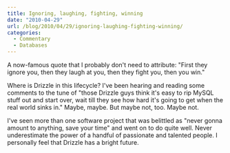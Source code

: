 ```yaml
---
title: Ignoring, laughing, fighting, winning
date: "2010-04-29"
url: /blog/2010/04/29/ignoring-laughing-fighting-winning/
categories:
  - Commentary
  - Databases
---
```

A now-famous quote that I probably don't need to attribute: "First they ignore you, then they laugh at you, then they fight you, then you win."

Where is Drizzle in this lifecycle? I've been hearing and reading some comments to the tune of "those Drizzle guys think it's easy to rip MySQL stuff out and start over, wait till they see how hard it's going to get when the real world sinks in." Maybe, maybe. But maybe not, too. Maybe not.

I've seen more than one software project that was belittled as "never gonna amount to anything, save your time" and went on to do quite well. Never underestimate the power of a handful of passionate and talented people. I personally feel that Drizzle has a bright future.



